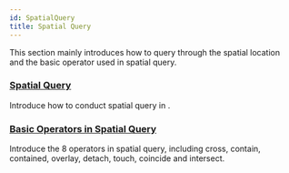 ```yaml
---
id: SpatialQuery
title: Spatial Query
---
```

This section mainly introduces how to query through the spatial location and the basic operator used in spatial query.

### [Spatial Query](SpatialQueryDia)

Introduce how to conduct spatial query in .

### [Basic Operators in Spatial Query](SQ_BasicOperators)

Introduce the 8 operators in spatial query, including cross, contain, contained, overlay, detach, touch, coincide and intersect.

